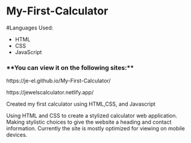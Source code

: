 # My-First-Calculator
#Languages Used:
- HTML
- CSS
- JavaScript
<h3>
**You can view it on the following sites:**
</h3>
<p>
https://je-el.github.io/My-First-Calculator/
</p>
<p>
https://jewelscalculator.netlify.app/
</p>
<p>
Created my first calculator using HTML,CSS, and Javascript

Using HTML and CSS to create a stylized calculator web application. 
Making stylistic choices to give the website a heading and contact information.
Currently the site is mostly optimized for viewing on mobile devices.
  </p>
